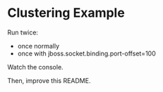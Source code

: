 # Clustering Example


Run twice:

- once normally
- once with jboss.socket.binding.port-offset=100

Watch the console.

Then, improve this README.

